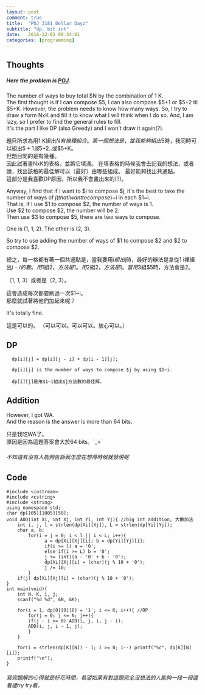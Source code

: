 ```yaml
---
layout: post
comment: true
title:  "POJ_3181 Dollar Dayz"
subtitle: "dp, bit int"
date:   2016-12-01 00:34:01
categories: [programming]
---
```


## Thoughts
  
##### Here the problem is [POJ](http://poj.org/problem?id=3181).

The number of ways to buy total $N by the combination of $1~$K.  
The first thought is if I can compose $5, I can also compose $5+1 or $5+2 til $5+K. 
However, the problem needs to know how many ways.
So, I try to draw a form NxK and fill it to know what I will think when I do so.
And, I am lazy, so I prefer to find the general rules to fill.  
It's the part I like DP (also Greedy) and I won't draw it again(?).
  
題目所求為用$1~$K組出$N有幾種組合。  
第一個想法是，當我能夠組出$5時，我同時可以組出$5+1或$5+2..或$5+K。  
但題目問的是有幾種。  
因此試著畫NxK的表格，並將它填滿。
在填表格的時候我會去記我的想法，或者說，找出該格的最佳解可以（最好）由哪些組成。
最好能夠找出共通點。  
這部分是我喜歡DP原因，所以我不會畫出來的(?)。
  
Anyway, I find that if I want to $i to compose $j, it's the best to take the number of ways of $j(that I want to compose)-$i in each $1~i.  
That is, if I use $1 to compose $2, the number of ways is 1.  
Use $2 to compose $2, the number will be 2.  
Then use $3 to compose $5, there are two ways to compose.  
  
One is (1, 1, 2). The other is (2, 3).  
  
So try to use adding the number of ways of $1 to compose $2 and $2 to compose $2.
  
總之，每一格都有著一個共通點是，當我要用$i組出$j時，最好的辦法是拿從$1~$i裡組出$j-i的數。  
用$1組$2，方法是1。  
用$2組$2，方法是1。  
當用$3組$5時，方法會是2。  
  
（1, 1, 3）或者是（2, 3）。  
  
這會造成每次都要刷過一次$1~i。  
那麼就試著將他們加起來呢？  
  
It's totally fine.
  
這是可以的。
（可以可以。可以可以。放心可以。）
  
## DP
  
```
  dp[i][j] = dp[i][j - i] + dp[i - 1][j];
    
  dp[i][j] is the number of ways to compose $j by using $1~i.
    
  dp[i][j]是用$1~i組出$j方法數的最佳解。
```
  
## Addition
  
However, I got WA.  
And the reason is the answer is more than 64 bits.  
  
只是我吃WA了。  
原因是因為這題答案會大於64 bits。ˊ_>ˋ
  
###### 不知道有沒有人能夠告訴我怎麼在想得時候就發現呢

## Code
  
```
#include <iostream>
#include <cstring>
#include <string>
using namespace std;
char dp[105][1005][50];
void ADD(int Xi, int Xj, int Yi, int Yj){ //big int addition, 大數加法
    int i, j, l = strlen(dp[Xi][Xj]), L = strlen(dp[Yi][Yj]);
    char a, b;
        for(i = j = 0; i < l || i < L; i++){
              a = dp[Xi][Xj][i]; b = dp[Yi][Yj][i];
              if(i >= l) a = '0';
              else if(i >= L) b = '0';
              j += (int)(a - '0' + b - '0');
              dp[Xi][Xj][i] = (char)(j % 10 + '0');
              j /= 10;
        }
    if(j) dp[Xi][Xj][i] = (char)(j % 10 + '0');
}
int main(void){
    int N, K, i, j;
    scanf("%d %d", &N, &K);
  
    for(i = 1, dp[0][0][0] = '1'; i <= K; i++){ //DP
        for(j = 0; j <= N; j++){
        if(j - i >= 0) ADD(i, j, i, j - i);
        ADD(i, j, i - 1, j);
        }
    }
  
    for(i = strlen(dp[K][N]) - 1; i >= 0; i--) printf("%c", dp[K][N][i]);
    printf("\n");
}

```
  
###### 寫完題解的心得就是好花時間，希望如果有對這題完全沒想法的人能夠一段一段邊看邊try try看。
